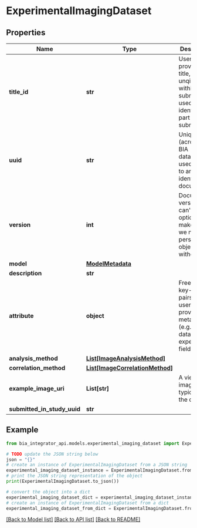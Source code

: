 # ExperimentalImagingDataset


## Properties

Name | Type | Description | Notes
------------ | ------------- | ------------- | -------------
**title_id** | **str** | User provided title, which is unqiue within a submission, used to identify a part of a submission. | 
**uuid** | **str** | Unique ID (across the BIA database) used to refer to and identify a document. | 
**version** | **int** | Document version. This can&#39;t be optional to make sure we never persist objects without it | 
**model** | [**ModelMetadata**](ModelMetadata.md) |  | [optional] 
**description** | **str** |  | [optional] 
**attribute** | **object** | Freeform key-value pairs from user provided metadata (e.g. filelist data) and experimental fields. | 
**analysis_method** | [**List[ImageAnalysisMethod]**](ImageAnalysisMethod.md) |  | [optional] 
**correlation_method** | [**List[ImageCorrelationMethod]**](ImageCorrelationMethod.md) |  | [optional] 
**example_image_uri** | **List[str]** | A viewable image that is typical of the dataset. | 
**submitted_in_study_uuid** | **str** |  | 

## Example

```python
from bia_integrator_api.models.experimental_imaging_dataset import ExperimentalImagingDataset

# TODO update the JSON string below
json = "{}"
# create an instance of ExperimentalImagingDataset from a JSON string
experimental_imaging_dataset_instance = ExperimentalImagingDataset.from_json(json)
# print the JSON string representation of the object
print(ExperimentalImagingDataset.to_json())

# convert the object into a dict
experimental_imaging_dataset_dict = experimental_imaging_dataset_instance.to_dict()
# create an instance of ExperimentalImagingDataset from a dict
experimental_imaging_dataset_from_dict = ExperimentalImagingDataset.from_dict(experimental_imaging_dataset_dict)
```
[[Back to Model list]](../README.md#documentation-for-models) [[Back to API list]](../README.md#documentation-for-api-endpoints) [[Back to README]](../README.md)



